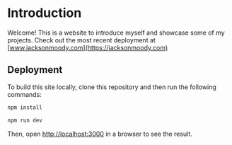 # Introduction

Welcome! This is a website to introduce myself and showcase some of my projects. Check out the most recent deployment at [www.jacksonmoody.com](https://jacksonmoody.com)

## Deployment

To build this site locally, clone this repository and then run the following commands:

```bash
npm install

npm run dev
```

Then, open [http://localhost:3000](http://localhost:3000) in a browser to see the result.
